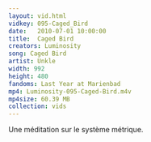 ```yaml
---
layout: vid.html
vidkey: 095-Caged_Bird
date:   2010-07-01 10:00:00
title:  Caged Bird
creators: Luminosity
song: Caged Bird
artist: Unkle
width: 992
height: 480
fandoms: Last Year at Marienbad
mp4: Luminosity-095-Caged-Bird.m4v
mp4size: 60.39 MB
collection: vids
---
```


  <div>
  Une méditation sur le système métrique.
  </div>
  